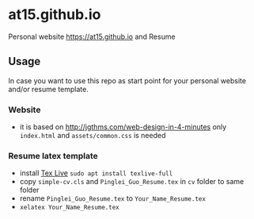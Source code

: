 # at15.github.io

Personal website https://at15.github.io and Resume

## Usage

In case you want to use this repo as start point for your personal website and/or resume template.

### Website

- it is based on http://jgthms.com/web-design-in-4-minutes only `index.html` and `assets/common.css` is needed

### Resume latex template

- install [Tex Live](https://www.tug.org/texlive/) `sudo apt install texlive-full`
- copy `simple-cv.cls` and `Pinglei_Guo_Resume.tex` in `cv` folder to same folder
- rename `Pinglei_Guo_Resume.tex` to `Your_Name_Resume.tex`
- `xelatex Your_Name_Resume.tex`
